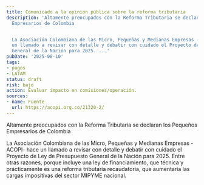 ```yaml
---
title: Comunicado a la opinión pública sobre la reforma tributaria
description: 'Altamente preocupados con la Reforma Tributaria se declaran los Pequeños
  Empresarios de Colombia


  La Asociación Colombiana de las Micro, Pequeñas y Medianas Empresas -ACOPI- hace
  un llamado a revisar con detalle y debatir con cuidado el Proyecto de Ley de Presupuesto
  General de la Nación para 2025. ...'
pubDate: '2025-08-10'
tags:
- pagos
- LATAM
status: draft
risk: bajo
action: Evaluar impacto en comisiones/operación.
sources:
- name: Fuente
  url: https://acopi.org.co/21320-2/
---
```

Altamente preocupados con la Reforma Tributaria se declaran los Pequeños Empresarios de Colombia

La Asociación Colombiana de las Micro, Pequeñas y Medianas Empresas -ACOPI- hace un llamado a revisar con detalle y debatir con cuidado el Proyecto de Ley de Presupuesto General de la Nación para 2025. Entre otras razones, porque incluye una ley de financiamiento, que técnica y prácticamente es una reforma tributaria recaudatoria, que aumentaría las cargas impositivas del sector MIPYME nacional.